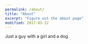 ```yaml
---
permalink: /about/
title: "About"
excerpt: "Figure out the about page"
modified: 2017-03-22
---
```


Just a guy with a girl and a dog

